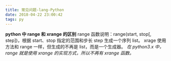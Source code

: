 ```yaml
---
title: 常见问题-lang-Python
date: 2018-04-22 23:00:42
tags: py
---
```

**python 中 range 和 xrange 的区别**
range
函数说明：range(start, stop[, step])，根据 start、stop 指定的范围和步长 step 生成一个序列 list。
xrage
使用方法和 range 一样，但生成的不再是 list，而是一个生成器。
_在 python3.x 中，range 就是使用 xrange 的实现方式，所以不再有 xrange 函数。_
